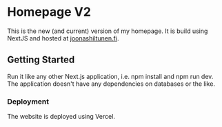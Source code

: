 # Homepage V2

This is the new (and current) version of my homepage. It is build using NextJS and hosted at [joonashiltunen.fi](https://joonashiltunen.fi).

## Getting Started

Run it like any other Next.js application, i.e. npm install and npm run dev. The application doesn't have any dependencies on databases or the like.

### Deployment

The website is deployed using Vercel.
